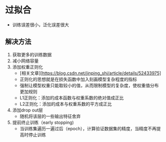 # 过拟合
- 训练误差很小，泛化误差很大
## 解决方法
1. 获取更多的训练数据
2. 减小网络容量
3. 添加权重正则化
    - [相关文章][https://blog.csdn.net/jinping_shi/article/details/52433975]
    - 正则化的思想就是在损失函数中加入刻画模型复杂程度的指标
    - 强制让模型权重只能取较小的值，从而限制模型的复杂度，使权重值分布更加规则
    - L1正则化：添加的成本函数与权重系数的绝对值成正比
    - L2正则化：添加的成本与权重系数的平方成正比
4. 添加drop out层
    - 随机将该层的一些输出特征舍弃
5. 提前终止训练（early stopping)
    - 当训练集遍历一遍过后（epoch），计算验证数据集的精度，当精度不再提高时停止训练
